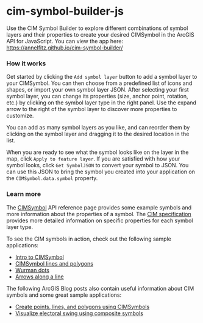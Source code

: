 # cim-symbol-builder-js
Use the CIM Symbol Builder to explore different combinations of symbol layers and their properties to create your desired CIMSymbol in the ArcGIS API for JavaScript.
You can view the app here: https://annelfitz.github.io/cim-symbol-builder/

### How it works

Get started by clicking the `Add symbol layer` button to add a symbol layer to your CIMSymbol. You can then choose from a predefined list of icons and shapes, or import your own symbol layer JSON. After selecting your first symbol layer, you can change its properties (size, anchor point, rotation, etc.) by clicking on the symbol layer type in the right panel. Use the expand arrow to the right of the symbol layer to discover more properties to customize.

You can add as many symbol layers as you like, and can reorder them by clicking on the symbol layer and dragging it to the desired location in the list.

When you are ready to see what the symbol looks like on the layer in the map, click `Apply to feature layer`. If you are satisfied with how your symbol looks, click `Get SymbolJSON` to convert your symbol to JSON. You can use this JSON to bring the symbol you created into your application on the `CIMSymbol.data.symbol` property.

### Learn more

The [CIMSymbol](https://developers.arcgis.com/javascript/latest/api-reference/esri-symbols-CIMSymbol.html) API reference page provides some example symbols and more information about the properties of a symbol. The [CIM specification](https://github.com/Esri/cim-spec) provides more detailed information on specific properties for each symbol layer type.

To see the CIM symbols in action, check out the following sample applications:
- [Intro to CIMSymbol](https://developers.arcgis.com/javascript/latest/sample-code/cim-symbols/index.html)
- [CIMSymbol lines and polygons](https://developers.arcgis.com/javascript/latest/sample-code/cim-lines-and-polygons/index.html)
- [Wurman dots](https://developers.arcgis.com/javascript/latest/sample-code/cim-primitive-overrides/index.html)
- [Arrows along a line](https://developers.arcgis.com/javascript/latest/sample-code/cim-line-arrows/index.html)

The following ArcGIS Blog posts also contain useful information about CIM symbols and some great sample applications:

- [Create points, lines, and polygons using CIMSymbols](https://www.esri.com/arcgis-blog/products/js-api-arcgis/mapping/create-points-lines-and-polygons-using-cimsymbols/)
- [Visualize electoral swing using composite symbols](https://www.esri.com/arcgis-blog/products/js-api-arcgis/mapping/visualize-electoral-swing-using-composite-symbols/#how-the-map-is-made)
